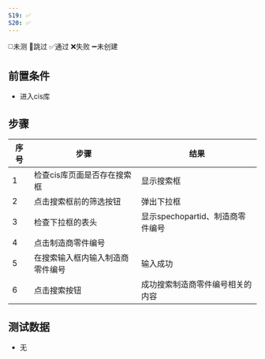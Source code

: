 ```yaml
---
S19: ✅
S20: ✅
---
```

◻️未测    🚫跳过     ✅通过    ❌失败     ➖未创建

## 前置条件

- 进入cis库

## 步骤

| 序号  | 步骤               | 结果                     |
| --- | ---------------- | ---------------------- |
| 1   | 检查cis库页面是否存在搜索框  | 显示搜索框                  |
| 2   | 点击搜索框前的筛选按钮      | 弹出下拉框                  |
| 3   | 检查下拉框的表头         | 显示spechopartid、制造商零件编号 |
| 4   | 点击制造商零件编号        |                        |
| 5   | 在搜索输入框内输入制造商零件编号 | 输入成功                   |
| 6   | 点击搜索按钮           | 成功搜索制造商零件编号相关的内容       |

## 测试数据

- 无
